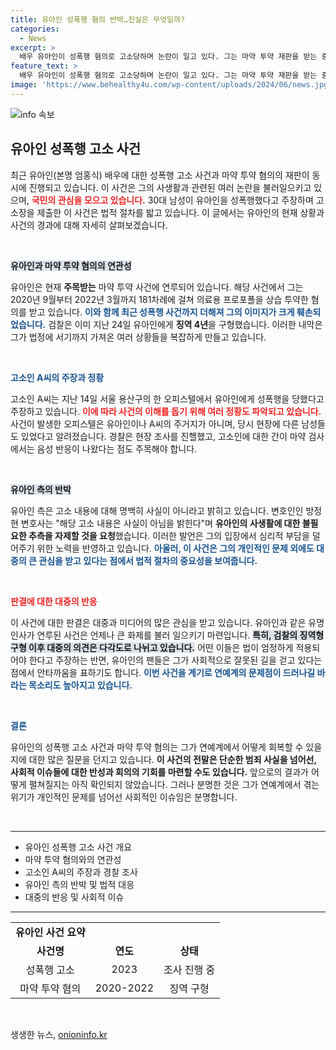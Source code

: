 ```yaml
---
title: 유아인 성폭행 혐의 반박…진실은 무엇일까?
categories:
  - News
excerpt: >
  배우 유아인이 성폭행 혐의로 고소당하며 논란이 일고 있다. 그는 마약 투약 재판을 받는 중이며, 고소인은 성폭행을 주장하지만 유아인은 이를 부인했다. 사건의 진실은 과연 무엇일까? 클릭해서 더 알아보세요!
feature_text: >
  배우 유아인이 성폭행 혐의로 고소당하며 논란이 일고 있다. 그는 마약 투약 재판을 받는 중이며, 고소인은 성폭행을 주장하지만 유아인은 이를 부인했다. 사건의 진실은 과연 무엇일까? 클릭해서 더 알아보세요!
image: 'https://www.behealthy4u.com/wp-content/uploads/2024/06/news.jpg'
---
```


<p><img src="https://www.behealthy4u.com/wp-content/uploads/2024/06/news.jpg" alt="info 속보" /></p>

<h2 data-ke-size="size26">유아인 성폭행 고소 사건</h2>

<p data-ke-size="size16">최근 유아인(본명 엄홍식) 배우에 대한 성폭행 고소 사건과 마약 투약 혐의의 재판이 동시에 진행되고 있습니다. 이 사건은 그의 사생활과 관련된 여러 논란을 불러일으키고 있으며, <b><span style="color: #ee2323;">국민의 관심을 모으고 있습니다.</span></b> 30대 남성이 유아인을 성폭행했다고 주장하며 고소장을 제출한 이 사건은 법적 절차를 밟고 있습니다. 이 글에서는 유아인의 현재 상황과 사건의 경과에 대해 자세히 살펴보겠습니다.</p>

<p data-ke-size="size16">&nbsp;</p>

<p><b><span style="background-color: #21538527;">유아인과 마약 투약 혐의의 연관성</span></b></p>

<p data-ke-size="size16">유아인은 현재 <b>주목받는</b> 마약 투약 사건에 연루되어 있습니다. 해당 사건에서 그는 2020년 9월부터 2022년 3월까지 181차례에 걸쳐 의료용 프로포폴을 상습 투약한 혐의를 받고 있습니다. <b><span style="color: #1a5490;">이와 함께 최근 성폭행 사건까지 더해져 그의 이미지가 크게 훼손되었습니다.</span></b> 검찰은 이미 지난 24일 유아인에게 <b>징역 4년</b>을 구형했습니다. 이러한 내막은 그가 법정에 서기까지 가져온 여러 상황들을 복잡하게 만들고 있습니다.</p>

<p data-ke-size="size16">&nbsp;</p>

<p><b><span style="color: #1a5490;">고소인 A씨의 주장과 정황</span></b></p>

<p data-ke-size="size16">고소인 A씨는 지난 14일 서울 용산구의 한 오피스텔에서 유아인에게 성폭행을 당했다고 주장하고 있습니다. <b><span style="color: #ee2323;">이에 따라 사건의 이해를 돕기 위해 여러 정황도 파악되고 있습니다.</span></b> 사건이 발생한 오피스텔은 유아인이나 A씨의 주거지가 아니며, 당시 현장에 다른 남성들도 있었다고 알려졌습니다. 경찰은 현장 조사를 진핼했고, 고소인에 대한 간이 마약 검사에서는 음성 반응이 나왔다는 점도 주목해야 합니다.</p>

<p data-ke-size="size16">&nbsp;</p>

<p><b><span style="background-color: #21538527;">유아인 측의 반박</span></b></p>

<p data-ke-size="size16">유아인 측은 고소 내용에 대해 명백히 사실이 아니라고 밝히고 있습니다. 변호인인 방정현 변호사는 "해당 고소 내용은 사실이 아님을 밝힌다"며 <b>유아인의 사생활에 대한 불필요한 추측을 자제할 것을 요청</b>했습니다. 이러한 발언은 그의 입장에서 심리적 부담을 덜어주기 위한 노력을 반영하고 있습니다. <b><span style="color: #1a5490;">아울러, 이 사건은 그의 개인적인 문제 외에도 대중의 큰 관심을 받고 있다는 점에서 법적 절차의 중요성을 보여줍니다.</span></b></p>

<p data-ke-size="size16">&nbsp;</p>

<p><b><span style="color: #ee2323;">판결에 대한 대중의 반응</span></b></p>

<p data-ke-size="size16">이 사건에 대한 판결은 대중과 미디어의 많은 관심을 받고 있습니다. 유아인과 같은 유명 인사가 연루된 사건은 언제나 큰 화제를 불러 일으키기 마련입니다. <b><span style="background-color: #21538527;">특히, 검찰의 징역형 구형 이후 대중의 의견은 다각도로 나뉘고 있습니다.</span></b> 어떤 이들은 법이 엄정하게 적용되어야 한다고 주장하는 반면, 유아인의 팬들은 그가 사회적으로 잘못된 길을 걷고 있다는 점에서 안타까움을 표하기도 합니다. <b><span style="color: #1a5490;">이번 사건을 계기로 연예계의 문제점이 드러나길 바라는 목소리도 높아지고 있습니다.</span></b></p>

<p data-ke-size="size16">&nbsp;</p>

<p><b><span style="color: #1a5490;">결론</span></b></p>

<p data-ke-size="size16">유아인의 성폭행 고소 사건과 마약 투약 혐의는 그가 연예계에서 어떻게 회복할 수 있을지에 대한 많은 질문을 던지고 있습니다. <b>이 사건의 전말은 단순한 범죄 사실을 넘어선, 사회적 이슈들에 대한 반성과 회의의 기회를 마련할 수도 있습니다.</b> 앞으로의 결과가 어떻게 펼쳐질지는 아직 확인되지 않았습니다. 그러나 분명한 것은 그가 연예계에서 겪는 위기가 개인적인 문제를 넘어선 사회적인 이슈임은 분명합니다.</p>

<p data-ke-size="size16">&nbsp;</p>

<p><hr></hr></p>

<ul>
<li>유아인 성폭행 고소 사건 개요</li>
<li>마약 투약 혐의와의 연관성</li>
<li>고소인 A씨의 주장과 경찰 조사</li>
<li>유아인 측의 반박 및 법적 대응</li>
<li>대중의 반응 및 사회적 이슈</li>
</ul>

<p><hr></hr></p>

<table style="width: 100%;">
<tr>
<td style="text-align: center; height: 17px;"><b>유아인 사건 요약</b></td>
</tr>
<tr>
<td style="text-align: center; height: 17px;"><b>사건명</b></td>
<td style="text-align: center; height: 17px;"><b>연도</b></td>
<td style="text-align: center; height: 17px;"><b>상태</b></td>
</tr>
<tr>
<td style="text-align: center; height: 17px;">성폭행 고소</td>
<td style="text-align: center; height: 17px;">2023</td>
<td style="text-align: center; height: 17px;">조사 진행 중</td>
</tr>
<tr>
<td style="text-align: center; height: 17px;">마약 투약 혐의</td>
<td style="text-align: center; height: 17px;">2020-2022</td>
<td style="text-align: center; height: 17px;">징역 구형</td>
</tr>
</table>

<p data-ke-size="size16">&nbsp;</p>
생생한 뉴스, <a href="https://onioninfo.kr" rel="dofollow">onioninfo.kr</a>


